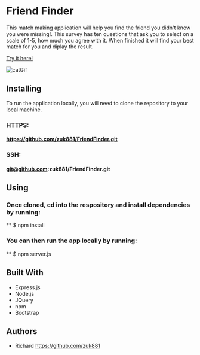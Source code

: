 # Friend Finder
This match making application will help you find the friend you didn't know you were missing!. This survey has ten questions that ask you to select on a scale of 1-5, how much you agree with it. When finished it will find your best match for you and diplay the result.

[Try it here!](https://aqueous-reaches-64573.herokuapp.com/
)

![catGif](https://i.imgur.com/TZreltD.png)

## Installing
To run the application locally, you will need to clone the repository to your local machine.
### HTTPS:
#### https://github.com/zuk881/FriendFinder.git
### SSH:
#### git@github.com:zuk881/FriendFinder.git
## Using
### Once cloned, cd into the respository and install dependencies by running:
** $ npm install 
### You can then run the app locally by running: 
** $ npm server.js

## Built With
* Express.js
* Node.js
* JQuery
* npm
* Bootstrap

## Authors
* Richard https://github.com/zuk881







